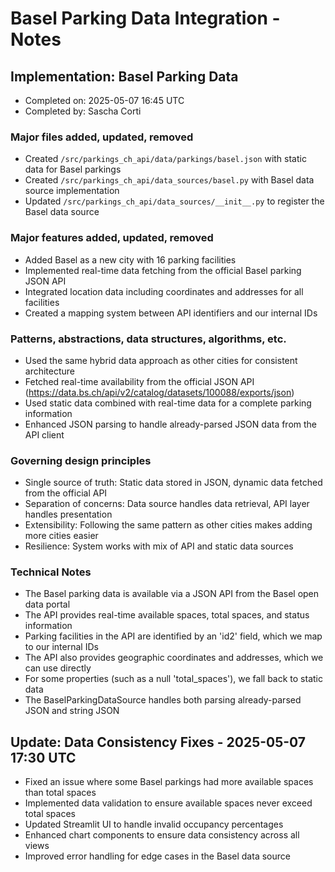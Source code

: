 # Basel Parking Data Integration - Notes

## Implementation: Basel Parking Data
- Completed on: 2025-05-07 16:45 UTC
- Completed by: Sascha Corti

### Major files added, updated, removed
- Created `/src/parkings_ch_api/data/parkings/basel.json` with static data for Basel parkings
- Created `/src/parkings_ch_api/data_sources/basel.py` with Basel data source implementation
- Updated `/src/parkings_ch_api/data_sources/__init__.py` to register the Basel data source

### Major features added, updated, removed
- Added Basel as a new city with 16 parking facilities
- Implemented real-time data fetching from the official Basel parking JSON API
- Integrated location data including coordinates and addresses for all facilities
- Created a mapping system between API identifiers and our internal IDs

### Patterns, abstractions, data structures, algorithms, etc.
- Used the same hybrid data approach as other cities for consistent architecture
- Fetched real-time availability from the official JSON API (https://data.bs.ch/api/v2/catalog/datasets/100088/exports/json)
- Used static data combined with real-time data for a complete parking information
- Enhanced JSON parsing to handle already-parsed JSON data from the API client

### Governing design principles
- Single source of truth: Static data stored in JSON, dynamic data fetched from the official API
- Separation of concerns: Data source handles data retrieval, API layer handles presentation
- Extensibility: Following the same pattern as other cities makes adding more cities easier
- Resilience: System works with mix of API and static data sources

### Technical Notes
- The Basel parking data is available via a JSON API from the Basel open data portal
- The API provides real-time available spaces, total spaces, and status information
- Parking facilities in the API are identified by an 'id2' field, which we map to our internal IDs
- The API also provides geographic coordinates and addresses, which we can use directly
- For some properties (such as a null 'total_spaces'), we fall back to static data
- The BaselParkingDataSource handles both parsing already-parsed JSON and string JSON

## Update: Data Consistency Fixes - 2025-05-07 17:30 UTC
- Fixed an issue where some Basel parkings had more available spaces than total spaces
- Implemented data validation to ensure available spaces never exceed total spaces
- Updated Streamlit UI to handle invalid occupancy percentages
- Enhanced chart components to ensure data consistency across all views
- Improved error handling for edge cases in the Basel data source